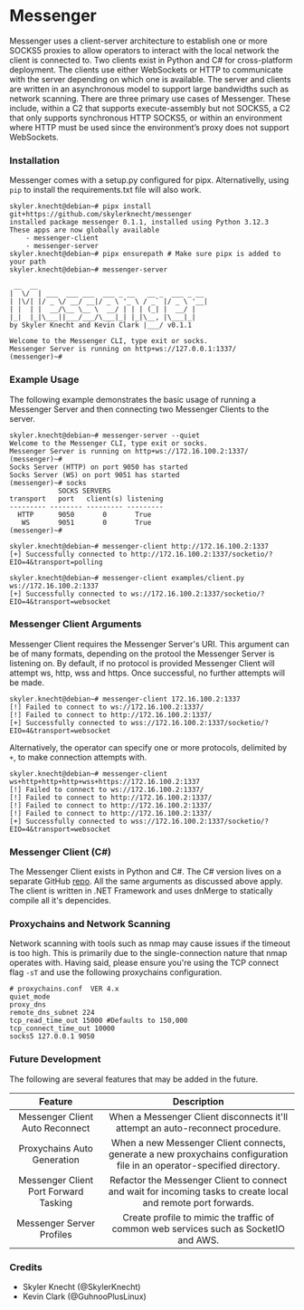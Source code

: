 # Messenger

Messenger uses a client-server architecture to establish one or more SOCKS5 proxies to allow operators to interact with the local network the client is connected to. 
Two clients exist in Python and C# for cross-platform deployment. The clients use either WebSockets or HTTP to communicate with the server depending on which one is available. 
The server and clients are written in an asynchronous model to support large bandwidths such as network scanning. There are three primary use cases of Messenger. 
These include, within a C2 that supports execute-assembly but not SOCKS5, a C2 that only supports synchronous HTTP SOCKS5, or within an environment where HTTP 
must be used since the environment’s proxy does not support WebSockets. 

### Installation

Messenger comes with a setup.py configured for pipx. Alternativelly, using `pip` to install the requirements.txt file will also work.

```
skyler.knecht@debian~# pipx install git+https://github.com/skylerknecht/messenger 
installed package messenger 0.1.1, installed using Python 3.12.3
These apps are now globally available
    - messenger-client
    - messenger-server
skyler.knecht@debian~# pipx ensurepath # Make sure pipx is added to your path
skyler.knecht@debian~# messenger-server

 __  __                                    
|  \/  | ___  ___ ___  ___ _ __   __ _  ___ _ __ 
| |\/| |/ _ \/ __/ __|/ _ \ '_ \ / _` |/ _ \ '__|
| |  | |  __/\__ \__ \  __/ | | | (_| |  __/ |   
|_|  |_|\___||___/___/\___|_| |_|\__, |\___|_|   
by Skyler Knecht and Kevin Clark |___/ v0.1.1

Welcome to the Messenger CLI, type exit or socks.
Messenger Server is running on http+ws://127.0.0.1:1337/
(messenger)~# 
```

### Example Usage
The following example demonstrates the basic usage of running a Messenger Server and then connecting two Messenger Clients to the server. 

```
skyler.knecht@debian~# messenger-server --quiet
Welcome to the Messenger CLI, type exit or socks.
Messenger Server is running on http+ws://172.16.100.2:1337/
(messenger)~#
Socks Server (HTTP) on port 9050 has started
Socks Server (WS) on port 9051 has started
(messenger)~# socks
            SOCKS SERVERS             
transport   port   client(s) listening
--------- -------- --------- ---------
  HTTP      9050       0       True  
   WS       9051       0       True  
(messenger)~#
```

```
skyler.knecht@debian~# messenger-client http://172.16.100.2:1337
[+] Successfully connected to http://172.16.100.2:1337/socketio/?EIO=4&transport=polling
```

```
skyler.knecht@debian~# messenger-client examples/client.py ws://172.16.100.2:1337
[+] Successfully connected to ws://172.16.100.2:1337/socketio/?EIO=4&transport=websocket
```

### Messenger Client Arguments

Messenger Client requires the Messenger Server's URI. This argument can be of many formats, depending on the protool the Messenger Server
is listening on. By default, if no protocol is provided Messenger Client will attempt ws, http, wss and https. Once successful, no further
attempts will be made. 

```
skyler.knecht@debian~# messenger-client 172.16.100.2:1337
[!] Failed to connect to ws://172.16.100.2:1337/
[!] Failed to connect to http://172.16.100.2:1337/
[+] Successfully connected to wss://172.16.100.2:1337/socketio/?EIO=4&transport=websocket
```

Alternatively, the operator can specify one or more protocols, delimited by `+`, to make connection attempts with. 

```
skyler.knecht@debian~# messenger-client ws+http+http+http+wss+https://172.16.100.2:1337
[!] Failed to connect to ws://172.16.100.2:1337/
[!] Failed to connect to http://172.16.100.2:1337/
[!] Failed to connect to http://172.16.100.2:1337/
[!] Failed to connect to http://172.16.100.2:1337/
[+] Successfully connected to wss://172.16.100.2:1337/socketio/?EIO=4&transport=websocket
```

### Messenger Client (C#)

The Messenger Client exists in Python and C#. The C# version lives on a separate GitHub [repo](https://github.com/skylerknecht/messenger-client). 
All the same arguments as discussed above apply. The client is written in .NET Framework and uses dnMerge to statically compile all it's depencides.  

### Proxychains and Network Scanning 

Network scanning with tools such as nmap may cause issues if the timeout is too high. This is primarily due to 
the single-connection nature that nmap operates with. Having said, please ensure you're using the TCP connect flag `-sT` 
and use the following proxychains configuration.

```
# proxychains.conf  VER 4.x
quiet_mode
proxy_dns
remote_dns_subnet 224
tcp_read_time_out 15000 #Defaults to 150,000
tcp_connect_time_out 10000
socks5 127.0.0.1 9050
```

### Future Development

The following are several features that may be added in the future.

|                Feature                |                                                       Description                                                       |
|:-------------------------------------:|:-----------------------------------------------------------------------------------------------------------------------:|
|    Messenger Client Auto Reconnect    |                     When a Messenger Client disconnects it'll attempt an auto-reconnect procedure.                      |
|      Proxychains Auto Generation      | When a new Messenger Client connects, generate a new proxychains configuration file in an operator-specified directory. |   
| Messenger Client Port Forward Tasking |     Refactor the Messenger Client to connect and wait for incoming tasks to create local and remote port forwards.      |
|       Messenger Server Profiles       |                  Create profile to mimic the traffic of common web services such as SocketIO and AWS.                   |

### Credits 

- Skyler Knecht (@SkylerKnecht)
- Kevin Clark (@GuhnooPlusLinux)